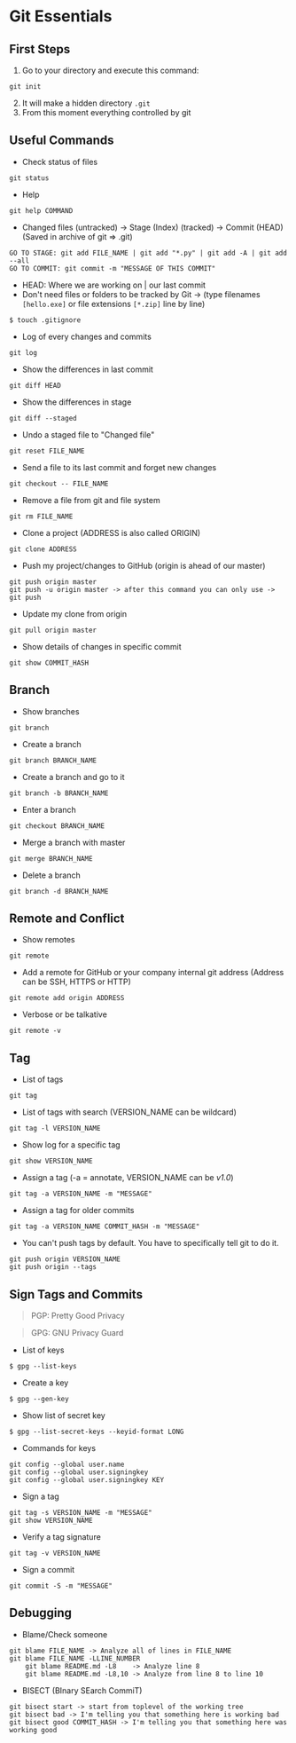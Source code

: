 # **Git Essentials**

## First Steps

1. Go to your directory and execute this command:
```
git init
```
2. It will make a hidden directory `.git`
3. From this moment everything controlled by git

## Useful Commands

- Check status of files
```
git status
```
- Help
```
git help COMMAND
```
- Changed files (untracked) -> Stage (Index) (tracked) -> Commit (HEAD) (Saved in archive of git => .git)
```
GO TO STAGE: git add FILE_NAME | git add "*.py" | git add -A | git add --all
GO TO COMMIT: git commit -m "MESSAGE OF THIS COMMIT"
```
- HEAD: Where we are working on | our last commit
- Don't need files or folders to be tracked by Git -> (type filenames `[hello.exe]` or file extensions `[*.zip]` line by line)
```
$ touch .gitignore
```
- Log of every changes and commits
```
git log
```
- Show the differences in last commit
```
git diff HEAD
```
- Show the differences in stage
```
git diff --staged
```
- Undo a staged file to "Changed file"
```
git reset FILE_NAME
```
- Send a file to its last commit and forget new changes
```
git checkout -- FILE_NAME
```
- Remove a file from git and file system
```
git rm FILE_NAME
```
- Clone a project (ADDRESS is also called ORIGIN)
```
git clone ADDRESS
```
- Push my project/changes to GitHub (origin is ahead of our master)
```
git push origin master
git push -u origin master -> after this command you can only use -> git push
```
- Update my clone from origin
```
git pull origin master
```
- Show details of changes in specific commit
```
git show COMMIT_HASH
```

## Branch

- Show branches
```
git branch
```
- Create a branch
```
git branch BRANCH_NAME
```
- Create a branch and go to it
```
git branch -b BRANCH_NAME
```
- Enter a branch
```
git checkout BRANCH_NAME
```
- Merge a branch with master
```
git merge BRANCH_NAME
```
- Delete a branch
```
git branch -d BRANCH_NAME
```

## Remote and Conflict

- Show remotes
```
git remote
```
- Add a remote for GitHub or your company internal git address (Address can be SSH, HTTPS or HTTP)
```
git remote add origin ADDRESS
```
- Verbose or be talkative
```
git remote -v
```

## Tag

- List of tags
```
git tag
```
- List of tags with search (VERSION_NAME can be wildcard)
```
git tag -l VERSION_NAME
```
- Show log for a specific tag
```
git show VERSION_NAME
```
- Assign a tag (-a = annotate, VERSION_NAME can be _v1.0_)
```
git tag -a VERSION_NAME -m "MESSAGE"
```
- Assign a tag for older commits
```
git tag -a VERSION_NAME COMMIT_HASH -m "MESSAGE"
```
- You can't push tags by default. You have to specifically tell git to do it.
```
git push origin VERSION_NAME
git push origin --tags
```

## Sign Tags and Commits

> PGP: Pretty Good Privacy

> GPG: GNU Privacy Guard

- List of keys
```
$ gpg --list-keys
```
- Create a key
```
$ gpg --gen-key
```
- Show list of secret key
```
$ gpg --list-secret-keys --keyid-format LONG
```
- Commands for keys
```
git config --global user.name
git config --global user.signingkey
git config --global user.signingkey KEY
```
- Sign a tag
```
git tag -s VERSION_NAME -m "MESSAGE"
git show VERSION_NAME
```
- Verify a tag signature
```
git tag -v VERSION_NAME
```
- Sign a commit
```
git commit -S -m "MESSAGE"
```

## Debugging

- Blame/Check someone
```
git blame FILE_NAME -> Analyze all of lines in FILE_NAME
git blame FILE_NAME -LLINE_NUMBER
    git blame README.md -L8    -> Analyze line 8
    git blame README.md -L8,10 -> Analyze from line 8 to line 10
```
- BISECT (BInary SEarch CommiT)
```
git bisect start -> start from toplevel of the working tree
git bisect bad -> I'm telling you that something here is working bad
git bisect good COMMIT_HASH -> I'm telling you that something here was working good
```